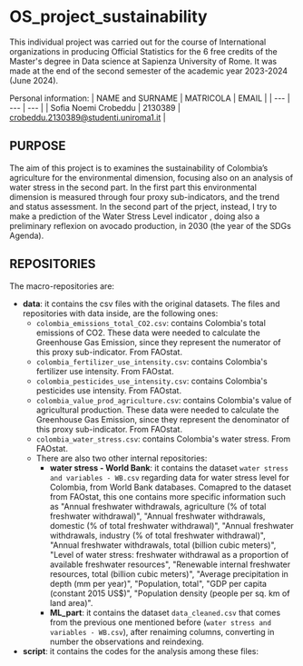 # OS_project_sustainability

This individual project was carried out for the course of International organizations in producing Official Statistics for the 6 free credits of the Master's degree in Data science at Sapienza University of Rome. It was made at the end of the second semester of the academic year 2023-2024 (June 2024).

Personal information:
| NAME and SURNAME | MATRICOLA | EMAIL |
| --- | --- | --- |
| Sofia Noemi Crobeddu | 2130389 | crobeddu.2130389@studenti.uniroma1.it | 

## PURPOSE

The aim of this project is to examines the sustainability of Colombia’s agriculture for the environmental dimension, focusing also on an analysis of water stress in the second part. In the first part this environmental dimension is measured through four proxy sub-indicators, and the trend and status assessment. In the second part of the prject, instead, I try to make a prediction of the Water Stress Level indicator , doing also a preliminary reflexion on avocado production, in 2030 (the year of the SDGs Agenda).

## REPOSITORIES

The macro-repositories are:
- **data**: it contains the csv files with the original datasets. The files and repositories with data inside, are the following ones:
  - `colombia_emissions_total_CO2.csv`: contains Colombia's total emissions of CO2. These data were needed to calculate the Greenhouse Gas Emission, since they represent the numerator of this proxy sub-indicator. From FAOstat.
  - `colombia_fertilizer_use_intensity.csv`: contains Colombia's fertilizer use intensity. From FAOstat.
  - `colombia_pesticides_use_intensity.csv`: contains Colombia's pesticides use intensity. From FAOstat.
  - `colombia_value_prod_agriculture.csv`: contains Colombia's value of agricultural production. These data were needed to calculate the Greenhouse Gas Emission, since they represent the denominator of this proxy sub-indicator. From FAOstat.
  - `colombia_water_stress.csv`: contains Colombia's water stress. From FAOstat.
  - There are also two other internal repositories:
     - **water stress - World Bank**: it contains the dataset `water stress and variables - WB.csv` regarding data for water stress level for Colombia, from World Bank databases. Comapred to the dataset from FAOstat, this one contains more specific information such as "Annual freshwater withdrawals, agriculture (% of total freshwater withdrawal)", "Annual freshwater withdrawals, domestic (% of total freshwater withdrawal)", "Annual freshwater withdrawals, industry (% of total freshwater withdrawal)", "Annual freshwater withdrawals, total (billion cubic meters)", "Level of water stress: freshwater withdrawal as a proportion of available freshwater resources", "Renewable internal freshwater resources, total (billion cubic meters)", "Average precipitation in depth (mm per year)", "Population, total", "GDP per capita (constant 2015 US$)", "Population density (people per sq. km of land area)".
     - **ML_part**: it contains the dataset `data_cleaned.csv` that comes from the previous one mentioned before (`water stress and variables - WB.csv`), after renaiming columns, converting in number the observations and reindexing.
- **script**: it contains the codes for the analysis among these files:
